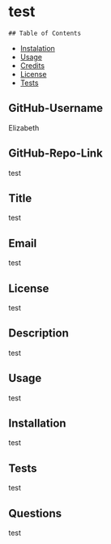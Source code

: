# test

    ## Table of Contents
  - [Instalation](#instalation)
  - [Usage](#usage)
  - [Credits](#credits)
  - [License](#license)
  - [Tests](#tests)
  
## GitHub-Username
Elizabeth
## GitHub-Repo-Link
test
## Title
test
## Email
test
## License
test
## Description
test
## Usage
test
## Installation
test
## Tests
test
## Questions
test
  
  